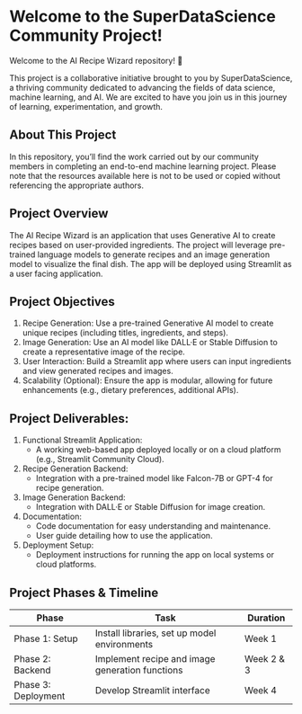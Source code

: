 # Welcome to the SuperDataScience Community Project!
Welcome to the AI Recipe Wizard repository! 🎉

This project is a collaborative initiative brought to you by SuperDataScience, a thriving community dedicated to advancing the fields of data science, machine learning, and AI. We are excited to have you join us in this journey of learning, experimentation, and growth.

## About This Project
In this repository, you’ll find the work carried out by our community members in completing an end-to-end machine learning project. Please note that the resources available here is not to be used or copied without referencing the appropriate authors.

## Project Overview
The AI Recipe Wizard is an application that uses Generative AI to create recipes based on user-provided ingredients. The project will leverage pre-trained language models to generate recipes and an image generation model to visualize the final dish. The app will be deployed using Streamlit as a user facing application.

## Project Objectives
1. Recipe Generation: Use a pre-trained Generative AI model to create unique recipes (including titles, ingredients, and steps).
2. Image Generation: Use an AI model like DALL·E or Stable Diffusion to create a representative image of the recipe.
3. User Interaction: Build a Streamlit app where users can input ingredients and view generated recipes and images.
4. Scalability (Optional): Ensure the app is modular, allowing for future enhancements (e.g., dietary preferences, additional APIs).

## Project Deliverables:
1. Functional Streamlit Application:
    - A working web-based app deployed locally or on a cloud platform (e.g., Streamlit Community Cloud).
2. Recipe Generation Backend:
    - Integration with a pre-trained model like Falcon-7B or GPT-4 for recipe generation.
3. Image Generation Backend:
    - Integration with DALL·E or Stable Diffusion for image creation.
4. Documentation:
    - Code documentation for easy understanding and maintenance.
    - User guide detailing how to use the application.
5. Deployment Setup:
    - Deployment instructions for running the app on local systems or cloud platforms.

## Project Phases & Timeline

| Phase                | Task                                              | Duration     |
|----------------------|---------------------------------------------------|--------------|
| Phase 1: Setup       | Install libraries, set up model environments      | Week 1       |
| Phase 2: Backend     | Implement recipe and image generation functions   | Week 2 & 3   |
| Phase 3: Deployment  | Develop Streamlit interface                       | Week 4       |
